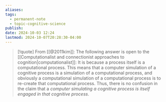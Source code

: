 ```yaml
---
aliases: 
tags:
  - permanent-note
  - topic-cognitive-science
publish: 
date: 2024-10-03 12:24
lastmod: 2024-10-07T20:28:30-04:00
---
```

> [!quote] From [[@2011kim]]:
> The following answer is open to the [[Computationalist and connectionist approaches to cognition|computationalist]]: It is because a process itself is a computational process. This means that a computer simulation of a cognitive process is a simulation of a computational process, and obviously a computational simulation of a computational process is to re-create that computational process. Thus, there is no confusion in the claim that a *computer simulating a cognitive process is itself engaged in that cognitive process*.



